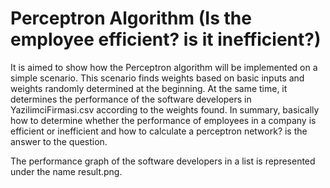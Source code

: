 # Perceptron Algorithm (Is the employee efficient? is it inefficient?)

It is aimed to show how the Perceptron algorithm will be implemented on a simple scenario. This scenario finds weights based on basic inputs and weights randomly determined at the beginning. At the same time, it determines the performance of the software developers in YazilimciFirmasi.csv according to the weights found. In summary, basically how to determine whether the performance of employees in a company is efficient or inefficient and how to calculate a perceptron network? is the answer to the question.

The performance graph of the software developers in a list is represented under the name result.png.
